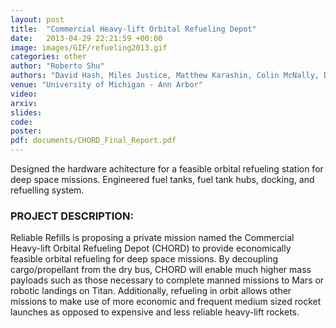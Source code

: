 ```yaml
---
layout: post
title:  "Commercial Heavy-lift Orbital Refueling Depot"
date:   2013-04-29 22:21:59 +00:00
image: images/GIF/refueling2013.gif
categories: other
author: "Roberto Shu"
authors: "David Hash, Miles Justice, Matthew Karashin, Colin McNally, Duncan Miller, Tomasz Nielsen, Isacc Olson, Hrishikesh Shelar, <strong>Roberto Shu</strong>, Joshua Weiss, Shawn Wetherhold"
venue: "University of Michigan - Ann Arbor"
video: 
arxiv: 
slides: 
code: 
poster: 
pdf: documents/CHORD_Final_Report.pdf
---
```


Designed the hardware achitecture for a feasible orbital refueling station for deep space missions. Engineered fuel tanks, fuel tank hubs, docking, and refuelling system.

### PROJECT DESCRIPTION:

Reliable Refills is proposing a private mission named the Commercial Heavy-lift Orbital Refueling Depot (CHORD) to provide economically feasible orbital refueling for deep space missions. By decoupling cargo/propellant from the dry bus, CHORD will enable much higher mass payloads such as those necessary to complete manned missions to Mars or robotic landings on Titan. Additionally, refueling in orbit allows other missions to make use of more economic and frequent medium sized rocket launches as opposed to expensive and less reliable heavy-lift rockets.